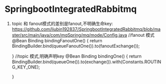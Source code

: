 # SpringbootIntegratedRabbitmq

1) topic 和 fanout模式的差别是fanout,不明确生命key:
https://github.com/liubin192837/SpringbootIntegratedRabbitmq/blob/master/src/main/java/com/mqSpring/mq/mode/Config.java
    //fanout 模式
    @Bean
    Binding bindingFanoutOne() {
        return BindingBuilder.bind(queueFanoutOne()).to(fanoutExchange());

    }
    //topic 模式,明确声明key
    @Bean
    Binding bindingOne() {
        return BindingBuilder.bind(queueOne()).to(exchange()).with(Constants.ROUTING_KEY_ONE);

    }
